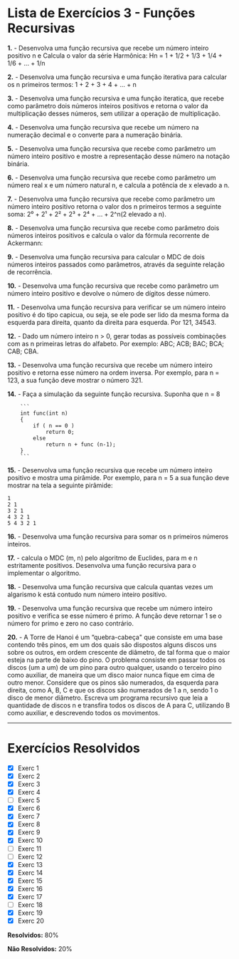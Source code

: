 # Lista de Exercícios 3 - Funções Recursivas

**1.** - Desenvolva uma função recursiva que recebe um número inteiro positivo n e Calcula o valor da série Harmônica: Hn = 1 + 1/2 + 1/3 + 1/4 + 1/6 + ... + 1/n

**2.** - Desenvolva uma função recursiva e uma função iterativa para calcular os n primeiros termos: 1 + 2 + 3 + 4 + ... + n

**3.** - Desenvolva uma função recursiva e uma função iteratica, que recebe como parâmetro dois números inteiros positivos e retorna o valor da multiplicação desses números, sem utilizar a operação de multiplicação.

**4.** - Desenvolva uma função recursiva que recebe um número na numeração decimal e o converte para a numeração binária.

**5.** - Desenvolva uma função recursiva que recebe como 
parâmetro um número inteiro positivo e mostre a representação desse número na notação binária.

**6.** - Desenvolva uma função recursiva que recebe como parâmetro um número real x e um número natural n, e calcula a potência de x elevado a n.

**7.** - Desenvolva uma função recursiva que recebe como parâmetro um número inteiro positivo retorna o valor dos n primeiros termos a seguinte soma: 2⁰ + 2¹ + 2² + 2³ + 2⁴ + ... + 2^n(2 elevado a n).

**8.** - Desenvolva uma função recursiva que recebe como parâmetro dois números inteiros positivos e calcula o valor da fórmula recorrente de Ackermann: 

**9.** - Desenvolva uma função recursiva para calcular o MDC de dois números inteiros passados como parâmetros, através da seguinte relação de recorrência.

**10.** - Desenvolva uma função recursiva que recebe como parâmetro um número inteiro positivo e devolve o número de dígitos desse número.

**11.** - Desenvolva uma função recursiva para verificar se um número inteiro positivo é do tipo capicua, ou seja, se ele pode ser lido da mesma forma da esquerda para direita, quanto da direita para esquerda. Por 121, 34543.

**12.** - Dado um número inteiro n > 0, gerar todas as possíveis combinações com as n primeiras letras do alfabeto. Por exemplo: ABC; ACB; BAC; BCA; CAB; CBA.

**13.** - Desenvolva uma função recursiva que recebe um número inteiro positivo e retorna esse número na ordem inversa. Por exemplo, para n = 123, a sua função deve mostrar o número 321.

**14.** - Faça a simulação da seguinte função recursiva. Suponha que n = 8
        
        ```
        int func(int n)
        {
            if ( n == 0 ) 
                return 0;
            else 
                return n + func (n-1);
        }
        ```
**15.** - Desenvolva uma função recursiva que recebe um número inteiro positivo e mostra uma pirâmide. Por exemplo, para n = 5 a sua função deve mostrar na tela a seguinte pirâmide:

    1
    2 1
    3 2 1
    4 3 2 1
    5 4 3 2 1

**16.** - Desenvolva uma função recursiva para somar os n primeiros números inteiros.

**17.** - calcula o MDC (m, n) pelo algoritmo de Euclides, para m e n estritamente positivos. Desenvolva uma função recursiva para o implementar o algoritmo.

**18.** - Desenvolva uma função recursiva que calcula quantas vezes um algarismo k está contudo num número inteiro positivo.

**19.** - Desenvolva uma função recursiva que recebe um número inteiro positivo e verifica se esse número é primo. A função deve retornar 1 se o número for primo e zero no caso contrário.

**20.** - A Torre de Hanoi é um “quebra-cabeça" que consiste em uma base contendo três pinos, em um dos quais são dispostos alguns discos uns sobre os outros, em ordem crescente de diâmetro, de tal forma que o maior esteja na parte de baixo do pino. O problema consiste em passar todos os discos (um a um) de um pino para outro qualquer, usando o terceiro pino como auxiliar, de maneira que um disco maior nunca fique em cima de outro menor.
Considere que os pinos são numerados, da esquerda para direita, como A, B, C e que os discos são numerados de 1 a n, sendo 1 o disco de menor diâmetro. Escreva um programa recursivo que leia a quantidade de discos n e transfira todos os discos de A para C, utilizando B como auxiliar, e descrevendo todos os movimentos.

---



# Exercícios Resolvidos

 - [x] Exerc 1
 - [x] Exerc 2
 - [x] Exerc 3
 - [x] Exerc 4
 - [ ] Exerc 5
 - [x] Exerc 6
 - [x] Exerc 7
 - [x] Exerc 8
 - [x] Exerc 9
 - [x] Exerc 10
 - [ ] Exerc 11
 - [ ] Exerc 12
 - [x] Exerc 13
 - [x] Exerc 14
 - [x] Exerc 15
 - [x] Exerc 16
 - [x] Exerc 17
 - [ ] Exerc 18
 - [x] Exerc 19
 - [x] Exerc 20

**Resolvidos:** 80%

**Não Resolvidos:** 20%